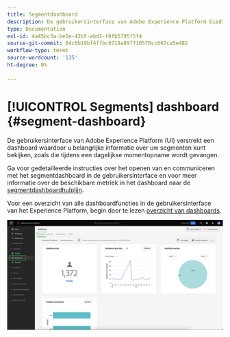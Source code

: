 ```yaml
---
title: Segmentdashboard
description: De gebruikersinterface van Adobe Experience Platform biedt een dashboard waarmee u belangrijke metriek met betrekking tot segmenten kunt bekijken die door uw organisatie worden gemaakt en onderhouden.
type: Documentation
exl-id: 4a45bc3a-be5e-42b5-abd1-f0fb5795f5f4
source-git-commit: 04c0b19bf4ffbc0719a89f710570cc667ca5e482
workflow-type: tm+mt
source-wordcount: '135'
ht-degree: 0%

---
```


# [!UICONTROL Segments] dashboard {#segment-dashboard}

De gebruikersinterface van Adobe Experience Platform (UI) verstrekt een dashboard waardoor u belangrijke informatie over uw segmenten kunt bekijken, zoals die tijdens een dagelijkse momentopname wordt gevangen.

Ga voor gedetailleerde instructies over het openen van en communiceren met het segmentdashboard in de gebruikersinterface en voor meer informatie over de beschikbare metriek in het dashboard naar de [segmentdashboardhulplijn](../../dashboards/guides/audiences.md).

Voor een overzicht van alle dashboardfuncties in de gebruikersinterface van het Experience Platform, begin door te lezen [overzicht van dashboards](../../dashboards/home.md).

![Het segmentdashboard. Hier worden drie widgets weergegeven: de widget voor de publieksgrootte, de widget voor de wijziging van de publieksgrootte en de profielen per identiteitswidget.](../../dashboards/images/segments/dashboard-overview.png)
